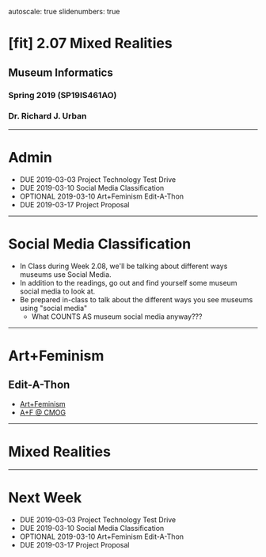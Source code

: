 autoscale: true
slidenumbers: true

# [fit] 2.07 Mixed Realities

## Museum Informatics
### Spring 2019 (SP19IS461AO)
### Dr. Richard J. Urban

---
# Admin
* DUE 2019-03-03 Project Technology Test Drive
* DUE 2019-03-10 Social Media Classification
* OPTIONAL 2019-03-10 Art+Feminism Edit-A-Thon
* DUE 2019-03-17 Project Proposal

---
# Social Media Classification

* In Class during Week 2.08, we'll be talking about different ways museums use Social Media.
* In addition to the readings, go out and find yourself some museum social media to look at.
* Be prepared in-class to talk about the different ways you see museums using "social media"
  * What COUNTS AS museum social media anyway???

---
# Art+Feminism
## Edit-A-Thon

* [Art+Feminism](http://www.artandfeminism.org/)
* [A+F @ CMOG](https://en.wikipedia.org/wiki/Wikipedia:Meetup/Corning/Corning_ArtAndFeminism_2019)

---
# Mixed Realities

---
# Next Week
* DUE 2019-03-03 Project Technology Test Drive
* DUE 2019-03-10 Social Media Classification
* OPTIONAL 2019-03-10 Art+Feminism Edit-A-Thon
* DUE 2019-03-17 Project Proposal
